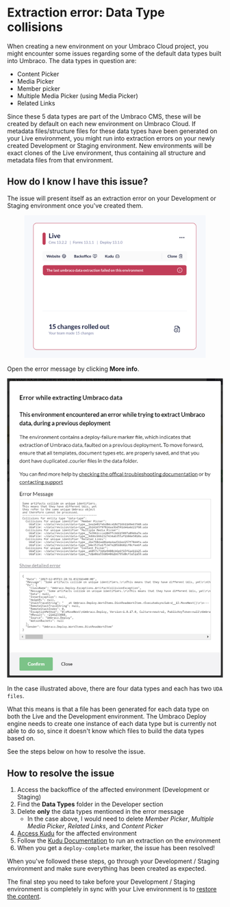# Extraction error: Data Type collisions

When creating a new environment on your Umbraco Cloud project, you might encounter some issues regarding some of the default data types built into Umbraco. The data types in question are:

* Content Picker
* Media Picker
* Member picker
* Multiple Media Picker (using Media Picker)
* Related Links

Since these 5 data types are part of the Umbraco CMS, these will be created by default on each new environment on Umbraco Cloud. If metadata files/structure files for these data types have been generated on your Live environment, you might run into extraction errors on your newly created Development or Staging environment. New environments will be exact clones of the Live environment, thus containing all structure and metadata files from that environment.

## How do I know I have this issue?

The issue will present itself as an extraction error on your Development or Staging environment once you've created them.

<figure><img src="../../.gitbook/assets/image (53).png" alt=""><figcaption></figcaption></figure>

Open the error message by clicking **More info**.

![Error message](images/extraction-on-dev-detailed.png)

In the case illustrated above, there are four data types and each has two `UDA files`.

What this means is that a file has been generated for each data type on both the Live and the Development environment. The Umbraco Deploy engine needs to create one instance of each data type but is currently not able to do so, since it doesn't know which files to build the data types based on.

See the steps below on how to resolve the issue.

## How to resolve the issue

1. Access the backoffice of the affected environment (Development or Staging)
2. Find the **Data Types** folder in the Developer section
3. Delete **only** the data types mentioned in the error message
   * In the case above, I would need to delete _Member Picker_, _Multiple Media Picker_, _Related Links_, and _Content Picker_
4. [Access Kudu](../../set-up/power-tools/) for the affected environment
5. Follow the [Kudu Documentation](../../set-up/power-tools/manual-extractions.md) to run an extraction on the environment
6. When you get a `deploy-complete` marker, the issue has been resolved!

When you've followed these steps, go through your Development / Staging environment and make sure everything has been created as expected.

The final step you need to take before your Development / Staging environment is completely in sync with your Live environment is to [restore the content](../../deployment/restoring-content/).
